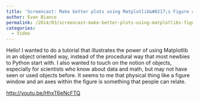 ```yaml
---
title: 'Screencast: Make better plots using Matplotlib&#8217;s Figure and Axes objects'
author: Evan Bianco
permalink: /2014/03/screencast-make-better-plots-using-matplotlibs-figure-and-axes-objects/
categories:
  - Video
---
```

Hello! I wanted to do a tutorial that illustrates the power of using Matplotlib in an object oriented way, instead of the procedural way that most newbies to Python start with. I also wanted to touch on the notion of objects, especially for scientists who know about data and math, but may not have seen or used objects before. It seems to me that physical thing like a figure window and an axes within the figure is something that people can relate.



<a href="http://youtu.be/HhxT6eNcFTQ" target="_blank">http://youtu.be/HhxT6eNcFTQ</a>
